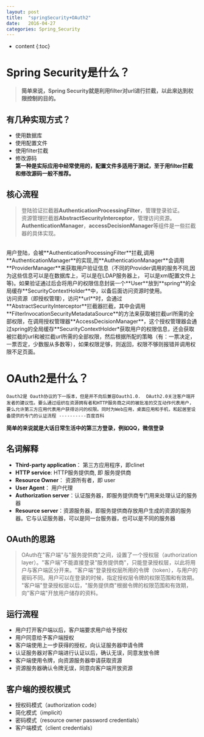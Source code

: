 ```yaml
---
layout: post
title:  "springSecurity+OAuth2"
date:   2016-04-27
categories: Spring_Security
---
```

* content
{:toc}

# Spring Security是什么？
>**简单来说，Spring Security就是利用filter对url进行拦截，以此来达到权限控制的目的。**  

## 有几种实现方式？  
+ 使用数据库
+ 使用配置文件
+ 使用filter拦截
+ 修改源码  
**第一种是实际应用中经常使用的，配置文件多适用于测试，至于用filter拦截和修改源码一般不推荐。**

## 核心流程  

>登陆验证拦截器**AuthenticationProcessingFilter**，管理登录验证。  
>资源管理拦截器**AbstractSecurityInterceptor**，管理访问资源。  
>**AuthenticationManager**，**accessDecisionManager**等组件是一些拦截器的具体实现。  
<br>
用户登陆，会被**AuthenticationProcessingFilter**拦截,调用**AuthenticationManager**的实现,而**AuthenticationManager**会调用**ProviderManager**来获取用户验证信息（不同的Provider调用的服务不同,因为这些信息可以是在数据库上，可以是在LDAP服务器上，
可以是xml配置文件上等)。如果验证通过后会将用户的权限信息封装一个**User**放到**spring**的全局缓存**SecurityContextHolder**中，以备后面访问资源时使用。
<br>
访问资源（即授权管理），访问**url**时，会通过**AbstractSecurityInterceptor**拦截器拦截，其中会调用**FilterInvocationSecurityMetadataSource**的方法来获取被拦截url所需的全部权限，在调用授权管理器**AccessDecisionManager**，这个授权管理器会通过spring的全局缓存**SecurityContextHolder*获取用户的权限信息，还会获取被拦截的url和被拦截url所需的全部权限，然后根据所配的策略（有：一票决定，一票否定，少数服从多数等），如果权限足够，则返回，权限不够则报错并调用权限不足页面。





# OAuth2是什么？  
    Oauth2是 Oauth协议的下一版本，但是并不向后兼容Oauth1.0.  OAuth2.0关注客户端开发者的建议性。要么通过组织在资源拥有者和HTTP服务商之间的被批准的交互动作代表用户，要么允许第三方应用代表用户获得访问的权限。同时为Web应用，桌面应用和手机，和起居室设备提供的专门的认证流程 ----------百度百科  


**简单的来说就是大话日常生活中的第三方登录，例如QQ，微信登录**  

## 名词解释  
+ **Third-party application**： 第三方应用程序，即clinet
+ **HTTP service**:  HTTP服务提供商, 即 服务提供商
+ **Resource Owner**： 资源所有者，即 user
+ **User Agent**： 用户代理
+ **Authorization server**：认证服务器，即服务提供商专门用来处理认证的服务器
+ **Resource server**：资源服务器，即服务提供商存放用户生成的资源的服务器。它与认证服务器，可以是同一台服务器，也可以是不同的服务器  

## OAuth的思路
>OAuth在"客户端"与"服务提供商"之间，设置了一个授权层（authorization layer）。"客户端"不能直接登录"服务提供商"，只能登录授权层，以此将用户与客户端区分开来。"客户端"登录授权层所用的令牌（token），与用户的密码不同。用户可以在登录的时候，指定授权层令牌的权限范围和有效期。
"客户端"登录授权层以后，"服务提供商"根据令牌的权限范围和有效期，向"客户端"开放用户储存的资料。  

## 运行流程  
* 用户打开客户端以后，客户端要求用户给予授权
* 用户同意给予客户端授权
* 客户端使用上一步获得的授权，向认证服务器申请令牌
* 认证服务器对客户端进行认证以后，确认无误，同意发放令牌
* 客户端使用令牌，向资源服务器申请获取资源
* 资源服务器确认令牌无误，同意向客户端开放资源  

## 客户端的授权模式
* 授权码模式（authorization code）
* 简化模式（implicit）
* 密码模式（resource owner password credentials）
* 客户端模式（client credentials）
